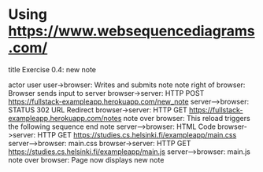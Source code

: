 # Using https://www.websequencediagrams.com/

title Exercise 0.4: new note


actor user
user->browser: Writes and submits note
note right of browser: Browser sends input to server
browser->server: HTTP POST https://fullstack-exampleapp.herokuapp.com/new_note
server-->browser: STATUS 302 URL Redirect
browser->server: HTTP GET https://fullstack-exampleapp.herokuapp.com/notes
note over browser: 
This reload triggers 
the following sequence
end note
server-->browser: HTML Code
browser->server: HTTP GET https://studies.cs.helsinki.fi/exampleapp/main.css
server-->browser: main.css
browser->server: HTTP GET https://studies.cs.helsinki.fi/exampleapp/main.js
server-->browser: main.js
note over browser: Page now displays new note